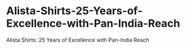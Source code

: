 # Alista-Shirts-25-Years-of-Excellence-with-Pan-India-Reach
Alista Shirts: 25 Years of Excellence with Pan-India Reach
